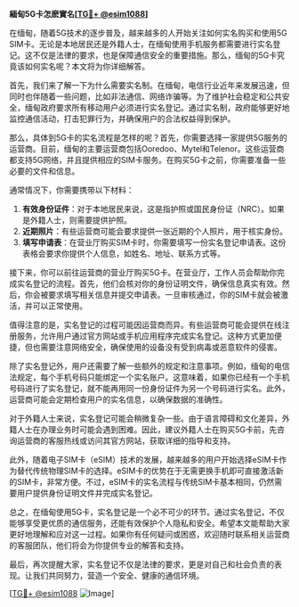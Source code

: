 **緬甸5G卡怎麽實名[[TG💪+ @esim1088](https://t.me/s/esim1088)]**

在缅甸，随着5G技术的逐步普及，越来越多的人开始关注如何实名购买和使用5G SIM卡。无论是本地居民还是外籍人士，在缅甸使用手机服务都需要进行实名登记。这不仅是法律的要求，也是保障通信安全的重要措施。那么，缅甸的5G卡究竟该如何实名呢？本文将为你详细解答。

首先，我们来了解一下为什么需要实名制。在缅甸，电信行业近年来发展迅速，但同时也伴随着一些问题，比如非法通信、网络诈骗等。为了维护社会稳定和公共安全，缅甸政府要求所有移动用户必须进行实名登记。通过实名制，政府能够更好地监控通信活动，打击犯罪行为，并确保用户的合法权益得到保护。

那么，具体到5G卡的实名流程是怎样的呢？首先，你需要选择一家提供5G服务的运营商。目前，缅甸的主要运营商包括Ooredoo、Mytel和Telenor。这些运营商都支持5G网络，并且提供相应的SIM卡服务。在购买5G卡之前，你需要准备一些必要的文件和信息。

通常情况下，你需要携带以下材料：

1. **有效身份证件**：对于本地居民来说，这是指护照或国民身份证（NRC）。如果是外籍人士，则需要提供护照。
2. **近期照片**：有些运营商可能会要求提供一张近期的个人照片，用于核实身份。
3. **填写申请表**：在营业厅购买SIM卡时，你需要填写一份实名登记申请表。这份表格会要求你提供个人信息，如姓名、地址、联系方式等。

接下来，你可以前往运营商的营业厅购买5G卡。在营业厅，工作人员会帮助你完成实名登记的流程。首先，他们会核对你的身份证明文件，确保信息真实有效。然后，你会被要求填写相关信息并提交申请表。一旦审核通过，你的SIM卡就会被激活，并可以正常使用。

值得注意的是，实名登记的过程可能因运营商而异。有些运营商可能会提供在线注册服务，允许用户通过官方网站或手机应用程序完成实名登记。这种方式更加便捷，但也需要注意网络安全，确保使用的设备没有受到病毒或恶意软件的侵害。

除了实名登记外，用户还需要了解一些额外的规定和注意事项。例如，缅甸的电信法规定，每个手机号码只能绑定一个实名账户。这意味着，如果你已经有一个手机号码进行了实名登记，就不能再用同一份身份证件为另一个号码进行实名。此外，运营商可能会定期检查用户的实名信息，以确保数据的准确性。

对于外籍人士来说，实名登记可能会稍微复杂一些。由于语言障碍和文化差异，外籍人士在办理业务时可能会遇到困难。因此，建议外籍人士在购买5G卡前，先咨询运营商的客服热线或访问其官方网站，获取详细的指导和支持。

此外，随着电子SIM卡（eSIM）技术的发展，越来越多的用户开始选择eSIM卡作为替代传统物理SIM卡的选择。eSIM卡的优势在于无需更换手机即可直接激活新的SIM卡，非常方便。不过，eSIM卡的实名流程与传统SIM卡基本相同，仍然需要用户提供身份证明文件并完成实名登记。

总之，在缅甸使用5G卡，实名登记是一个必不可少的环节。通过实名登记，不仅能够享受更优质的通信服务，还能有效保护个人隐私和安全。希望本文能帮助大家更好地理解和应对这一过程。如果你有任何疑问或困惑，欢迎随时联系相关运营商的客服团队，他们将会为你提供专业的解答和支持。

最后，再次提醒大家，实名登记不仅是法律的要求，更是对自己和社会负责的表现。让我们共同努力，营造一个安全、健康的通信环境。

[[TG💪+ @esim1088](https://t.me/s/esim1088) ![Image](https://i.postimg.cc/4NQfJmqS/Snipaste-2025-05-13-00-14-12.png)]